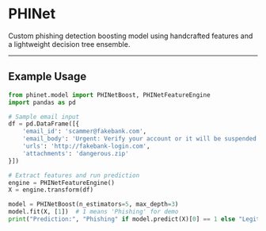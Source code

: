 # PHINet
Custom phishing detection boosting model using handcrafted features and a lightweight decision tree ensemble.

---

## Example Usage

```python
from phinet.model import PHINetBoost, PHINetFeatureEngine
import pandas as pd

# Sample email input
df = pd.DataFrame([{
    'email_id': 'scammer@fakebank.com',
    'email_body': 'Urgent: Verify your account or it will be suspended!',
    'urls': 'http://fakebank-login.com',
    'attachments': 'dangerous.zip'
}])

# Extract features and run prediction
engine = PHINetFeatureEngine()
X = engine.transform(df)

model = PHINetBoost(n_estimators=5, max_depth=3)
model.fit(X, [1])  # 1 means 'Phishing' for demo
print("Prediction:", "Phishing" if model.predict(X)[0] == 1 else "Legitimate")
